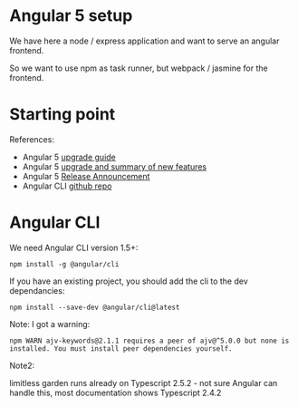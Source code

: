 # Angular 5 setup

We have here a node / express application and want to serve an angular frontend. 

So we want to use npm as task runner, but webpack / jasmine for the frontend.

# Starting point

References: 

- Angular 5 [upgrade guide](https://angular-update-guide.firebaseapp.com/)
- Angular 5 [upgrade and summary of new features](https://alligator.io/angular/angular-5/)
- Angular 5 [Release Announcement](https://blog.angular.io/version-5-0-0-of-angular-now-available-37e414935ced)
- Angular CLI [github repo](https://github.com/angular/angular-cli#generating-and-serving-an-angular-project-via-a-development-server)

# Angular CLI

We need Angular CLI version 1.5+: 

```
npm install -g @angular/cli
````

If you have an existing project, you should add the cli to the dev dependancies: 

```
npm install --save-dev @angular/cli@latest
```

Note: I got a warning: 

```
npm WARN ajv-keywords@2.1.1 requires a peer of ajv@^5.0.0 but none is installed. You must install peer dependencies yourself.
```

Note2: 

limitless garden runs already on Typescript 2.5.2 - not sure Angular can handle this, most documentation shows Typescript 2.4.2




